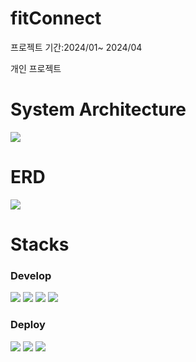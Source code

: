 # fitConnect

프로젝트 기간:2024/01~ 2024/04

개인 프로젝트

<!-- # 프로젝트 목적 및 기능

SpringBoot를 이용한 헬스 커뮤니티 구현

-Spring security를 이용한 로그인/회원가입/마이페이지(회원정보 수정,삭제) 기능

-게시판/게시글 기능

-댓글/답글 기능

-나의 운동 루틴 기록 및 공유 기능 -->

# System Architecture

<img src="https://github.com/user-attachments/assets/1d62f30e-988b-4103-856f-5538c251a608">

# ERD

<img src="https://github.com/Jaehyunnnlee/fitConnect/assets/117609943/8eae6dfa-ad21-421f-a9b5-bf455a202abc">

# Stacks

### Develop

<img src="https://img.shields.io/badge/springBoot-6DB33F?style=for-the-badge&logo=springBoot&logoColor=white"> <img src="https://img.shields.io/badge/springsecurity-6DB33F?style=for-the-badge&logo=springsecurity&logoColor=white"> <img src="https://img.shields.io/badge/react-61DAFB?style=for-the-badge&logo=react&logoColor=white"> <img src="https://img.shields.io/badge/mysql-4479A1?style=for-the-badge&logo=mysql&logoColor=white">

### Deploy

<img src="https://img.shields.io/badge/amazon ec2-FF9900?style=for-the-badge&logo=amazonec2&logoColor=white"> <img src="https://img.shields.io/badge/amazon rds-527FFF?style=for-the-badge&logo=amazonrds&logoColor=white"> <img src="https://img.shields.io/badge/ubuntu-E95420?style=for-the-badge&logo=ubuntu&logoColor=white">

<!-- # result

[fitConnect Web](http://18.224.105.242:8080)

test ID=test

test pwd=1234 -->

<!-- [fitConnect API 명세서](https://documenter.getpostman.com/view/32546490/2sA35EZ2k4) -->

<!-- [개요 & 이슈 및 해결](https://uttermost-forger-7ef.notion.site/fitConnect-ff17dec45d8a4ef3ba3fb71f80a23955?pvs=4) -->

<!-- ###### 메인페이지(로그인 전)
<img src="https://github.com/Jaehyunnnlee/fitConnect/assets/117609943/645d80a3-030b-4977-8f75-8fa29a7e5394" width="600" height="400">

<details>
<summary>결과물 더보기</summary>

###### 메인페이지(로그인 후)
<img src="https://github.com/Jaehyunnnlee/fitConnect/assets/117609943/1c0e32eb-cf9e-41c4-90f0-d20497bd7f6a" width="600" height="400">

###### 마이페이지
<img src="https://github.com/Jaehyunnnlee/fitConnect/assets/117609943/cfadb724-ec4c-452c-b69d-a884a19104bf" width="600" height="400">

###### 게시판
<img src="https://github.com/Jaehyunnnlee/fitConnect/assets/117609943/bcbe8edb-fd85-4a4d-8a2a-303d8faafde8" width="600" height="400">

###### 게시글&댓글
<img src="https://github.com/Jaehyunnnlee/fitConnect/assets/117609943/9644a729-5e09-4258-91e1-9c63a23cfe7d" width="600" height="400">

###### 답글
<img src="https://github.com/Jaehyunnnlee/fitConnect/assets/117609943/751f5f4f-c798-41b9-8e0e-250d538e92b0" width="600" height="400">

</details> -->
